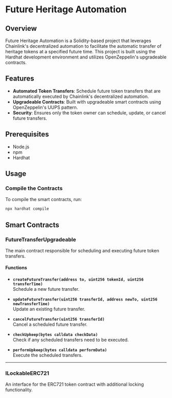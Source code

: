 # Future Heritage Automation

## Overview

Future Heritage Automation is a Solidity-based project that leverages Chainlink's decentralized automation to facilitate the automatic transfer of heritage tokens at a specified future time. This project is built using the Hardhat development environment and utilizes OpenZeppelin's upgradeable contracts.

## Features

- **Automated Token Transfers**: Schedule future token transfers that are automatically executed by Chainlink's decentralized automation.
- **Upgradeable Contracts**: Built with upgradeable smart contracts using OpenZeppelin's UUPS pattern.
- **Security**: Ensures only the token owner can schedule, update, or cancel future transfers.

## Prerequisites

- Node.js
- npm
- Hardhat

## Usage

### Compile the Contracts

To compile the smart contracts, run:

```sh
npx hardhat compile
```

## Smart Contracts

### **FutureTransferUpgradeable**

The main contract responsible for scheduling and executing future token transfers.

#### **Functions**

- **`createFutureTransfer(address to, uint256 tokenId, uint256 transferTime)`**  
  Schedule a new future transfer.

- **`updateFutureTransfer(uint256 transferId, address newTo, uint256 newTransferTime)`**  
  Update an existing future transfer.

- **`cancelFutureTransfer(uint256 transferId)`**  
  Cancel a scheduled future transfer.

- **`checkUpkeep(bytes calldata checkData)`**  
  Check if any scheduled transfers need to be executed.

- **`performUpkeep(bytes calldata performData)`**  
  Execute the scheduled transfers.

---

### **ILockableERC721**

An interface for the ERC721 token contract with additional locking functionality.

